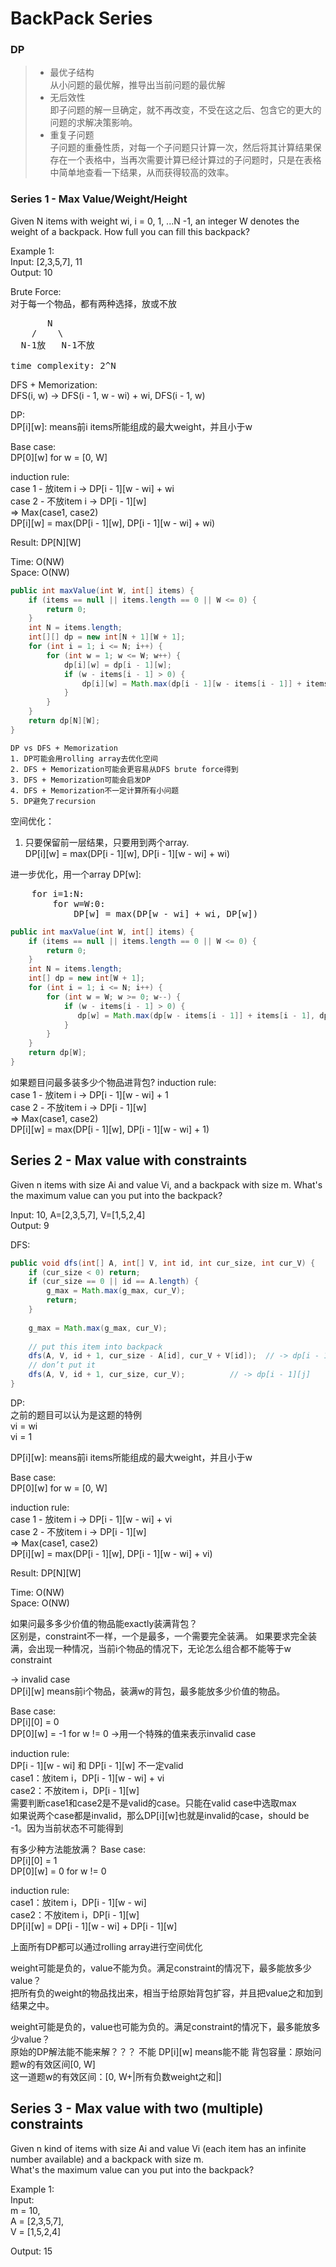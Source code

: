 # **BackPack Series**
### DP
>* 最优子结构  
   从小问题的最优解，推导出当前问题的最优解
>* 无后效性  
   即子问题的解一旦确定，就不再改变，不受在这之后、包含它的更大的问题的求解决策影响。
>* 重复子问题  
   子问题的重叠性质，对每一个子问题只计算一次，然后将其计算结果保存在一个表格中，当再次需要计算已经计算过的子问题时，只是在表格中简单地查看一下结果，从而获得较高的效率。

### Series 1 - Max Value/Weight/Height
Given N items with weight wi, i = 0, 1, ...N -1, an integer W denotes the weight of a backpack.
How full you can fill this backpack?  
 
Example 1:  
Input: [2,3,5,7], 11  
Output: 10  

Brute Force:   
对于每一个物品，都有两种选择，放或不放  
<pre>
       N  
    /    \  
  N-1放   N-1不放
 
time complexity: 2^N 
</pre>

DFS + Memorization:  
DFS(i, w) -> DFS(i - 1, w - wi) + wi, DFS(i - 1, w)

DP:  
DP[i][w]: means前i items所能组成的最大weight，并且小于w  

Base case:   
DP[0][w] for w = [0, W]

induction rule:   
case 1 - 放item i	  	→ DP[i - 1][w - wi] + wi  
case 2 - 不放item i	→ DP[i - 1][w]     
				⇒ Max(case1, case2)   
DP[i][w] = max(DP[i - 1][w], DP[i - 1][w - wi] + wi)  
  
Result: 
DP[N][W]  

Time:  O(NW)  
Space: O(NW)  

```java
public int maxValue(int W, int[] items) {
    if (items == null || items.length == 0 || W <= 0) {
        return 0;
    }
    int N = items.length; 
    int[][] dp = new int[N + 1][W + 1];
    for (int i = 1; i <= N; i++) {
        for (int w = 1; w <= W; w++) {
            dp[i][w] = dp[i - 1][w];
            if (w - items[i - 1] > 0) {
                dp[i][w] = Math.max(dp[i - 1][w - items[i - 1]] + items[i - 1], dp[i - 1][w]);
            } 
        }
    }
    return dp[N][W];
}
```


    DP vs DFS + Memorization
    1. DP可能会用rolling array去优化空间
    2. DFS + Memorization可能会更容易从DFS brute force得到
    3. DFS + Memorization可能会启发DP
    4. DFS + Memorization不一定计算所有小问题
    5. DP避免了recursion

空间优化：
1. 只要保留前一层结果，只要用到两个array.  
    DP[i][w] = max(DP[i - 1][w], DP[i - 1][w - wi] + wi)   
 
进一步优化，用一个array DP[w]:  
<pre>
    for i=1:N:   
        for w=W:0:  
            DP[w] = max(DP[w - wi] + wi, DP[w])  
</pre>

```java
public int maxValue(int W, int[] items) {
    if (items == null || items.length == 0 || W <= 0) {
        return 0;
    }
    int N = items.length; 
    int[] dp = new int[W + 1];
    for (int i = 1; i <= N; i++) {
        for (int w = W; w >= 0; w--) {
            if (w - items[i - 1] > 0) {
               dp[w] = Math.max(dp[w - items[i - 1]] + items[i - 1], dp[w]);
            }
        }
    }
    return dp[W];
}
```
如果题目问最多装多少个物品进背包?
induction rule:   
case 1 - 放item i	  	→ DP[i - 1][w - wi] + 1  
case 2 - 不放item i	→ DP[i - 1][w]     
				⇒ Max(case1, case2)   
DP[i][w] = max(DP[i - 1][w], DP[i - 1][w - wi] + 1)  


## Series 2 - Max value with constraints
Given n items with size Ai and value Vi, and a backpack with size m.
What's the maximum value can you put into the backpack?

Input: 10, A=[2,3,5,7], V=[1,5,2,4]  
Output: 9

DFS:
```java
public void dfs(int[] A, int[] V, int id, int cur_size, int cur_V) {
    if (cur_size < 0) return;
    if (cur_size == 0 || id == A.length) {
        g_max = Math.max(g_max, cur_V);
        return;
    }
    
    g_max = Math.max(g_max, cur_V);
    
    // put this item into backpack
    dfs(A, V, id + 1, cur_size - A[id], cur_V + V[id]);  // -> dp[i - 1][j - A[i]] + V[i]
    // don’t put it
    dfs(A, V, id + 1, cur_size, cur_V);		     // -> dp[i - 1][j]
}

```
DP:   
之前的题目可以认为是这题的特例  
vi = wi  
vi = 1  

DP[i][w]: means前i items所能组成的最大weight，并且小于w  

Base case:   
DP[0][w] for w = [0, W]

induction rule:   
case 1 - 放item i	  	→ DP[i - 1][w - wi] + vi  
case 2 - 不放item i	→ DP[i - 1][w]     
				⇒ Max(case1, case2)   
DP[i][w] = max(DP[i - 1][w], DP[i - 1][w - wi] + vi)  
  
Result: 
DP[N][W]  

Time:  O(NW)  
Space: O(NW)  

如果问最多多少价值的物品能exactly装满背包？  
区别是，constraint不一样，一个是最多，一个需要完全装满。
如果要求完全装满，会出现一种情况，当前i个物品的情况下，无论怎么组合都不能等于w constraint   

-> invalid case    
DP[i][w] means前i个物品，装满w的背包，最多能放多少价值的物品。    

Base case:    
DP[i][0] = 0  
DP[0][w] = -1 for w != 0 ->用一个特殊的值来表示invalid case  

induction rule:  
DP[i - 1][w - wi] 和 DP[i - 1][w] 不一定valid   
case1：放item i，DP[i - 1][w - wi] + vi  
case2：不放item i，DP[i - 1][w]   
需要判断case1和case2是不是valid的case。只能在valid case中选取max  
如果说两个case都是invalid，那么DP[i][w]也就是invalid的case，should be -1。因为当前状态不可能得到  


有多少种方法能放满？
Base case:    
DP[i][0] = 1  
DP[0][w] = 0 for w != 0

induction rule:    
case1：放item i，DP[i - 1][w - wi]  
case2：不放item i，DP[i - 1][w]   
DP[i][w] = DP[i - 1][w - wi] + DP[i - 1][w]  

上面所有DP都可以通过rolling array进行空间优化  

weight可能是负的，value不能为负。满足constraint的情况下，最多能放多少value？  
把所有负的weight的物品找出来，相当于给原始背包扩容，并且把value之和加到结果之中。  

weight可能是负的，value也可能为负的。满足constraint的情况下，最多能放多少value？  
原始的DP解法能不能来解？？？ 不能 
DP[i][w] means能不能
背包容量：原始问题w的有效区间[0, W]    
这一道题w的有效区间：[0, W+|所有负数weight之和|]  


## Series 3 - Max value with two (multiple) constraints
Given n kind of items with size Ai and value Vi (each item has an infinite number available)
and a backpack with size m.  
What's the maximum value can you put into the backpack?

Example 1:  
Input:   
m = 10,  
A = [2,3,5,7],  
V = [1,5,2,4]  

Output: 15  

        
    



